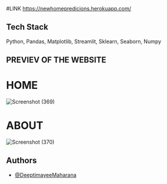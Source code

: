 #LINK
https://newhomepredicions.herokuapp.com/
## Tech Stack

Python, Pandas, Matplotlib, Streamlit, Sklearn, Seaborn, Numpy


## PREVIEV OF THE WEBSITE

# HOME
![Screenshot (369)](https://user-images.githubusercontent.com/73513838/164440842-89d28534-b595-40cb-875a-06efa6008f33.png)

# ABOUT
![Screenshot (370)](https://user-images.githubusercontent.com/73513838/164440654-e20a7733-759f-4abd-9783-2eaca2c0cafb.png)

## Authors

- [@DeeptimayeeMaharana](https://github.com/Dee-6777)

